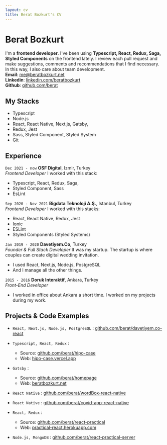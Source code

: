```yaml
---
layout: cv
title: Berat Bozkurt's CV
---
```


# Berat Bozkurt
I'm a **frontend developer**. I've been using **Typescript, React, Redux, Saga, Styled Components** on the frontend lately. I review each pull request and make suggestions, comments and recommendations that I find necessary. In this way, I also care about team development. 
<br/>
**Email**: me@beratbozkurt.net 
<br/>
**Linkedin**: [linkedin.com/beratbozkurt](https://www.linkedin.com/in/beratbozkurt/)
<br/>
**Github**: [github.com/berat](https://github.com/berat)

## My Stacks

- Typescript
- Node.js
- React, React Native, Next.js, Gatsby, 
- Redux, Jest
- Sass, Styled Component, Styled System
- Git

## Experience

`Dec 2021 - now`
__OSF Digital__, Izmir, Turkey  
_Frontend Developer_
I worked with this stack:
- Typescript, React, Redux, Saga, 
- Styled Component, Sass
- EsLint


`Sep 2020 - Nov 2021`
__Bigdata Teknoloji A.Ş.__, Istanbul, Turkey  
_Frontend Developer_
I worked with this stacks:
- React, React Native, Redux, Jest
- Ionic
- ESLint
- Styled Components (Styled Systems)


`Jan 2019 - 2020`
__Davetiyem.Co__, Turkey  
_Founder & Full Stack Developer_
It was my startup. The startup is where couples can create digital wedding invitation.
- I used React, Next.js, Node.js, PostgreSQL
- And I manage all the other things.


`2015 - 2016`
__Doruk Interaktif__, Ankara, Turkey  
_Front-End Developer_

- I worked in office about Ankara a short time. I worked on my projects during my work.


## Projects & Code Examples


- `React, Next.js, Node.js, PostgreSQL` : [github.com/berat/davetiyem.co-react](https://github.com/berat/Davetiyem.co-React)

- `Typescript, React, Redux` : 
  - Source: [github.com/berat/hipo-case](https://github.com/berat/hipo-case)
  - Web: [hipo-case.vercel.app](https://hipo-case.vercel.app/search)
- `Gatsby` : 
  - Source: [github.com/berat/homepage](https://github.com/berat/homepage)
  - Web: [beratbozkurt.net](https://beratbozkurt.net)

- `React Native` : [github.com/berat/wordBox-react-native](https://github.com/berat/wordBox-react-native)

- `React Native` : [github.com/berat/covid-app-react-native](https://github.com/berat/covid-app-react-native)

- `React, Redux` : 
  - Source: [github.com/berat/react-practical](https://github.com/berat/react-practical)
  - Web: [practical-react.herokuapp.com](https://practical-react.herokuapp.com/)
  
- `Node.js, MongoDB` : [github.com/berat/react-practical-server](https://github.com/berat/react-practical-server)

  
  
